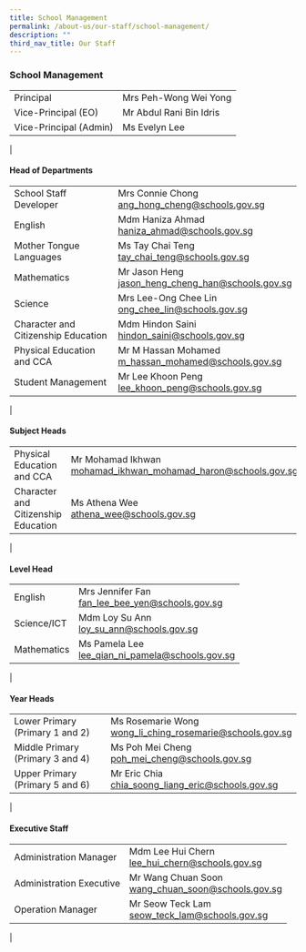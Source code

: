 ```yaml
---
title: School Management
permalink: /about-us/our-staff/school-management/
description: ""
third_nav_title: Our Staff
---
```

### **School Management**

|  |  |
|---|---|
| Principal | Mrs Peh-Wong Wei Yong |
| Vice-Principal (EO) | Mr Abdul Rani Bin Idris |
| Vice-Principal (Admin) | Ms Evelyn Lee |
|

#### **Head of Departments**

|  |  |
|---|---|
| School Staff Developer | Mrs Connie Chong<br>[ang_hong_cheng@schools.gov.sg](mailto:ang_hong_cheng@schools.gov.sg) |
| English | Mdm Haniza Ahmad<br>[haniza_ahmad@schools.gov.sg](mailto:haniza_ahmad@schools.gov.sg) |
| Mother Tongue Languages | Ms Tay Chai Teng<br>[tay_chai_teng@schools.gov.sg](mailto:tay_chai_teng@schools.gov.sg) |
| Mathematics | Mr Jason Heng<br>[jason_heng_cheng_han@schools.gov.sg](mailto:jason_heng_cheng_han@schools.gov.sg)  |
| Science | Mrs Lee-Ong Chee Lin<br>[ong_chee_lin@schools.gov.sg](mailto:ong_chee_lin@schools.gov.sg) |
| Character and Citizenship Education | Mdm Hindon Saini<br> [hindon_saini@schools.gov.sg](mailto:hindon_saini@schools.gov.sg) |
| Physical Education and CCA | Mr M Hassan Mohamed<br>[m_hassan_mohamed@schools.gov.sg](mailto:m_hassan_mohamed@schools.gov.sg) |
| Student Management |  Mr Lee Khoon Peng<br>[lee_khoon_peng@schools.gov.sg](mailto:lee_khoon_peng@schools.gov.sg) |
|

#### **Subject Heads**

|  |  |
|---|---|
| Physical Education and CCA | Mr Mohamad Ikhwan <br>[mohamad_ikhwan_mohamad_haron@schools.gov.sg](mailto:mohamad_ikhwan_mohamad_haron@schools.gov.sg) |
| Character and Citizenship Education  | Ms Athena Wee <br> [athena_wee@schools.gov.sg](mailto:athena_wee@schools.gov.sg) |
|

#### **Level Head**

|  |  |
|---|---|
| English | Mrs Jennifer Fan <br>[fan_lee_bee_yen@schools.gov.sg](mailto:fan_lee_bee_yen@schools.gov.sg) |
|  Science/ICT | Mdm Loy Su Ann <br> [loy_su_ann@schools.gov.sg](mailto:loy_su_ann@schools.gov.sg)  |
|  Mathematics | Ms Pamela Lee <br> [lee_qian_ni_pamela@schools.gov.sg](mailto:lee_qian_ni_pamela@schools.gov.sg)  |
| 

#### **Year Heads**

|  |  |
|---|---|
| Lower Primary (Primary 1 and 2) | Ms Rosemarie Wong<br>[wong_li_ching_rosemarie@schools.gov.sg](mailto:wong_li_ching_rosemarie@schools.gov.sg) |
| Middle Primary (Primary 3 and 4) | Ms Poh Mei Cheng<br>[poh_mei_cheng@schools.gov.sg](mailto:poh_mei_cheng@schools.gov.sg) |
| Upper Primary (Primary 5 and 6) | Mr Eric Chia<br>[chia_soong_liang_eric@schools.gov.sg](mailto:chia_soong_liang_eric@schools.gov.sg) |
|

#### **Executive Staff**

|  |  |
|---|---|
| Administration Manager | Mdm Lee Hui Chern<br>lee_hui_chern@schools.gov.sg |
| Administration Executive | Mr Wang Chuan Soon<br>wang_chuan_soon@schools.gov.sg |
|  Operation Manager | Mr Seow Teck Lam<br>seow_teck_lam@schools.gov.sg  |
|